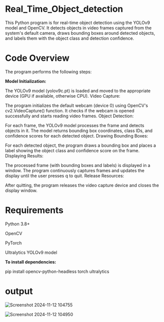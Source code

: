 # Real_Time_Object_detection

This Python program is for real-time object detection using the YOLOv9 model and OpenCV. It detects objects in video frames captured from the system's default camera, draws bounding boxes around detected objects, and labels them with the object class and detection confidence.

# Code Overview
The program performs the following steps:

**Model Initialization:**

The YOLOv9 model (yolov9c.pt) is loaded and moved to the appropriate device (GPU if available, otherwise CPU).
Video Capture:

The program initializes the default webcam (device 0) using OpenCV's cv2.VideoCapture() function.
It checks if the webcam is opened successfully and starts reading video frames.
Object Detection:

For each frame, the YOLOv9 model processes the frame and detects objects in it.
The model returns bounding box coordinates, class IDs, and confidence scores for each detected object.
Drawing Bounding Boxes:

For each detected object, the program draws a bounding box and places a label showing the object class and confidence score on the frame.
Displaying Results:

The processed frame (with bounding boxes and labels) is displayed in a window.
The program continuously captures frames and updates the display until the user presses q to quit.
Release Resources:

After quitting, the program releases the video capture device and closes the display window.

# Requirements
Python 3.8+

OpenCV

PyTorch

Ultralytics YOLOv9 model

**To install dependencies:**

pip install opencv-python-headless torch ultralytics

# output

![Screenshot 2024-11-12 104755](https://github.com/user-attachments/assets/3eb9f540-233e-4873-95f0-d2573e03d5b4)

![Screenshot 2024-11-12 104950](https://github.com/user-attachments/assets/98595995-c74f-4066-9d9e-6deab300f938)


